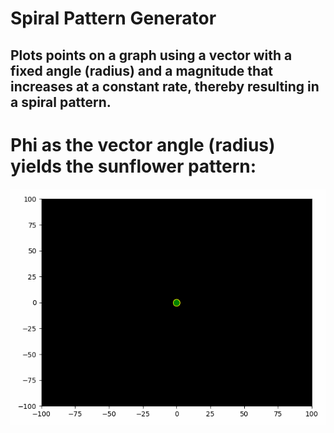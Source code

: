 # Spiral Pattern Generator
## Plots points on a graph using a vector with a fixed angle (radius) and a magnitude that increases at a constant rate, thereby resulting in a spiral pattern.

# Phi as the vector angle (radius) yields the sunflower pattern:
![Alt Text](https://github.com/goodfellarich/sunflower/blob/main/animations/sunflower_phi.gif)
